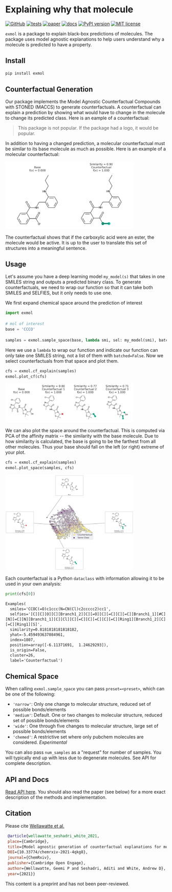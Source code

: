 # Explaining why that molecule

[![GitHub](https://img.shields.io/badge/github-%23121011.svg?style=for-the-badge&logo=github&logoColor=white)](https://github.com/ur-whitelab/exmol)
[![tests](https://github.com/ur-whitelab/exmol/actions/workflows/tests.yml/badge.svg)](https://github.com/ur-whitelab/exmol) [![paper](https://github.com/ur-whitelab/exmol/actions/workflows/paper.yml/badge.svg)](https://github.com/ur-whitelab/exmol) [![docs](https://github.com/ur-whitelab/exmol/actions/workflows/docs.yml/badge.svg)](https://ur-whitelab.github.io/exmol/)
[![PyPI version](https://badge.fury.io/py/exmol.svg)](https://badge.fury.io/py/exmol)
[![MIT license](https://img.shields.io/badge/License-MIT-blue.svg)](https://lbesson.mit-license.org/)

`exmol` is a package to explain black-box predictions of molecules. The package uses model agnostic explanations to help users understand why a molecule is predicted to have a property.

## Install

```sh
pip install exmol
```

## Counterfactual Generation

Our package implements the Model Agnostic Counterfactual Compounds with STONED (MACCS) to generate counterfactuals.
A counterfactual can explain a prediction by showing what would have to change in the molecule to change its predicted class. Here is an eample of a counterfactual:

> This package is not popular. If the package had a logo, it would be popular.

In addition to having a changed prediction, a molecular counterfactual must be similar to its base molecule as much as possible. Here is an example of a molecular counterfactual:

<img alt="counterfactual demo" src="paper/counterfactual.svg" width="400">

The counterfactual shows that if the carboxylic acid were an ester, the molecule would be active. It is up to the user to translate this set of structures into a meaningful sentence.

## Usage

Let's assume you have a deep learning model `my_model(s)` that takes in one SMILES string and outputs a predicted binary class.
To generate counterfactuals, we need to wrap our function so that it can take both SMILES and SELFIES, but
it only needs to use one.

We first expand chemical space around the prediction of interest

```py
import exmol

# mol of interest
base = 'CCCO'

samples = exmol.sample_space(base, lambda smi, sel: my_model(smi), batched=False)
```

Here we use a `lambda` to wrap our function and indicate our function can only take one SMILES string, not a list of them with `batched=False`.
Now we select counterfactuals from that space and plot them.

```py
cfs = exmol.cf_explain(samples)
exmol.plot_cf(cfs)
```

<img alt="set of counterfactuals" src="paper/rf-simple.svg" width="400">

We can also plot the space around the counterfactual. This is computed via PCA of the affinity matrix -- the similarity with the base molecule.
Due to how similarity is calculated, the base is going to be the farthest from all other molecules. Thus your base should fall on the left (or right) extreme of your plot.

```py
cfs = exmol.cf_explain(samples)
exmol.plot_space(samples, cfs)
```
<img alt="chemical space" src="paper/rf-space.svg" width="400">

Each counterfactual is a Python `dataclass` with information allowing it to be used in your own analysis:

```py
print(cfs[0])
```
```
Examples(
  smiles='CCOC(=O)c1ccc(N=CN(Cl)c2ccccc2)cc1',
  selfies='[C][C][O][C][Branch1_2][C][=O][C][=C][C][=C][Branch1_1][#C][N][=C][N][Branch1_1][C][Cl][C][=C][C][=C][C][=C][Ring1][Branch1_2][C][=C][Ring1][S]',
  similarity=0.8181818181818182,
  yhat=-5.459493637084961,
  index=1807,
  position=array([-6.11371691,  1.24629293]),
  is_origin=False,
  cluster=26,
  label='Counterfactual')
```

## Chemical Space

When calling `exmol.sample_space` you can pass `preset=<preset>`, which can be
one of the following:

* `'narrow'`: Only one change to molecular structure, reduced set of possible bonds/elements
* `'medium'`: Default. One or two changes to molecular structure, reduced set of possible bonds/elements
* `'wide'`: One through five changes to molecular structure, large set of possible bonds/elements
* `'chemed'`: A restrictive set where only pubchem molecules are considered. *Experimental*

You can also pass `num_samples` as a "request" for number of samples. You will typically end up with less due to
degenerate molecules. See API for complete description.

## API and Docs

[Read API here](https://ur-whitelab.github.io/exmol/api.html). You should also read the paper (see below) for a more exact
description of the methods and implementation.

## Citation

Please cite [Wellawatte et al.](https://chemrxiv.org/engage/chemrxiv/article-details/6115baf04cb4797dc42df605)

```bibtex
 @article{wellawatte_seshadri_white_2021,
 place={Cambridge},
 title={Model agnostic generation of counterfactual explanations for molecules},
 DOI={10.33774/chemrxiv-2021-4qkg8},
 journal={ChemRxiv},
 publisher={Cambridge Open Engage},
 author={Wellawatte, Geemi P and Seshadri, Aditi and White, Andrew D},
 year={2021}}
```
This content is a preprint and has not been peer-reviewed.


